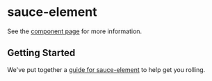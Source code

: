 sauce-element
================

See the [component page](http://robdodson.github.io/sauce-element) for more information.

## Getting Started

We've put together a [guide for sauce-element](http://www.polymer-project.org/docs/start/reusableelements.html) to help get you rolling.
